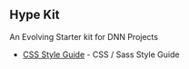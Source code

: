 ## Hype Kit
An Evolving Starter kit for DNN Projects

- [CSS Style Guide](https://github.com/simejerkovic/hype-kit/blob/master/resources/css-style-guide.md#css-style-guide) - CSS / Sass Style Guide

